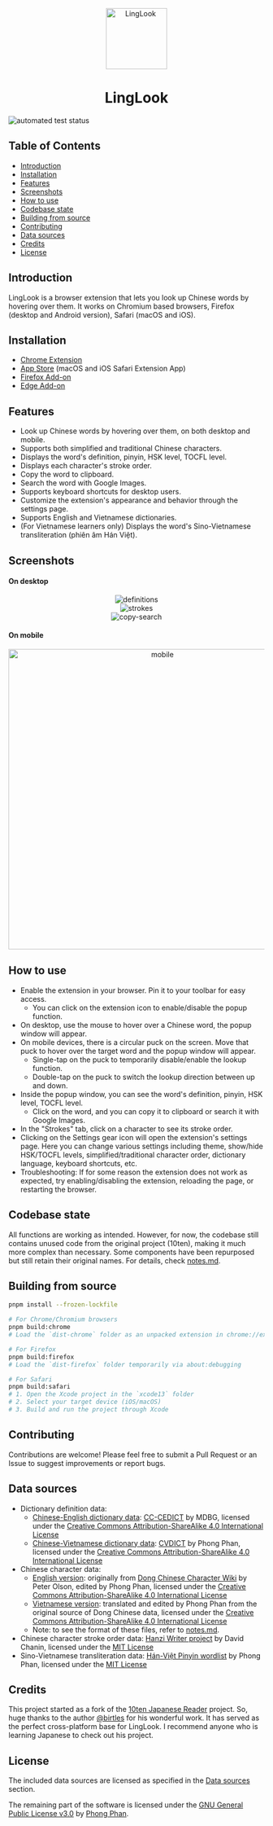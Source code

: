 <div align="center">
  <p>
    <img src="images/linglook.svg" alt="LingLook" width="120" height="120" />
    <h1>LingLook</h1>
  </p>
</div>

![automated test status](https://github.com/ph0ngp/linglook/workflows/CI/badge.svg)

## Table of Contents

- [Introduction](#introduction)
- [Installation](#installation)
- [Features](#features)
- [Screenshots](#screenshots)
- [How to use](#how-to-use)
- [Codebase state](#codebase-state)
- [Building from source](#building-from-source)
- [Contributing](#contributing)
- [Data sources](#data-sources)
- [Credits](#credits)
- [License](#license)

## Introduction

LingLook is a browser extension that lets you look up Chinese words by hovering over them. It works on Chromium based browsers, Firefox (desktop and Android version), Safari (macOS and iOS).

## Installation

- [Chrome Extension](https://chromewebstore.google.com/detail/linglook/iokfkfickldinmejhpfcngiocoedkpkh)
- [App Store](https://apps.apple.com/app/linglook/id6738310788) (macOS and iOS Safari Extension App)
- [Firefox Add-on](https://addons.mozilla.org/firefox/addon/linglook/)
- [Edge Add-on](https://microsoftedge.microsoft.com/addons/detail/hmfcnlmcekaglkfokhajekokgojpeidk)

## Features

- Look up Chinese words by hovering over them, on both desktop and mobile.
- Supports both simplified and traditional Chinese characters.
- Displays the word's definition, pinyin, HSK level, TOCFL level.
- Displays each character's stroke order.
- Copy the word to clipboard.
- Search the word with Google Images.
- Supports keyboard shortcuts for desktop users.
- Customize the extension's appearance and behavior through the settings page.
- Supports English and Vietnamese dictionaries.
- (For Vietnamese learners only) Displays the word's Sino-Vietnamese transliteration (phiên âm Hán Việt).

## Screenshots

#### On desktop

<div align="center">
  <img src="docs/definitions.png" alt="definitions"/>
  <br>
  <img src="docs/strokes.gif" alt="strokes"/>
  <br>
  <img src="docs/copy-search.png" alt="copy-search"/>
</div>

#### On mobile

<div align="center">
  <img src="docs/iphone.png" alt="mobile" width="590" />
</div>

## How to use

- Enable the extension in your browser. Pin it to your toolbar for easy access.
  - You can click on the extension icon to enable/disable the popup function.
- On desktop, use the mouse to hover over a Chinese word, the popup window will appear.
- On mobile devices, there is a circular puck on the screen. Move that puck to hover over the target word and the popup window will appear.
  - Single-tap on the puck to temporarily disable/enable the lookup function.
  - Double-tap on the puck to switch the lookup direction between up and down.
- Inside the popup window, you can see the word's definition, pinyin, HSK level, TOCFL level.
  - Click on the word, and you can copy it to clipboard or search it with Google Images.
- In the "Strokes" tab, click on a character to see its stroke order.
- Clicking on the Settings gear icon will open the extension's settings page. Here you can change various settings including theme, show/hide HSK/TOCFL levels, simplified/traditional character order, dictionary language, keyboard shortcuts, etc.
- Troubleshooting: If for some reason the extension does not work as expected, try enabling/disabling the extension, reloading the page, or restarting the browser.

## Codebase state

All functions are working as intended. However, for now, the codebase still contains unused code from the original project (10ten), making it much more complex than necessary. Some components have been repurposed but still retain their original names. For details, check [notes.md](notes.md).

## Building from source

```bash
pnpm install --frozen-lockfile

# For Chrome/Chromium browsers
pnpm build:chrome
# Load the `dist-chrome` folder as an unpacked extension in chrome://extensions

# For Firefox
pnpm build:firefox
# Load the `dist-firefox` folder temporarily via about:debugging

# For Safari
pnpm build:safari
# 1. Open the Xcode project in the `xcode13` folder
# 2. Select your target device (iOS/macOS)
# 3. Build and run the project through Xcode
```

## Contributing

Contributions are welcome! Please feel free to submit a Pull Request or an Issue to suggest improvements or report bugs.

## Data sources

- Dictionary definition data:
  - [Chinese-English dictionary data](data/cedict_en.u8): [CC-CEDICT](https://www.mdbg.net/chinese/dictionary?page=cedict) by MDBG, licensed under the [Creative Commons Attribution-ShareAlike 4.0 International License](https://creativecommons.org/licenses/by-sa/4.0/)
  - [Chinese-Vietnamese dictionary data](data/cedict_vi.u8): [CVDICT](https://github.com/ph0ngp/CVDICT) by Phong Phan, licensed under the [Creative Commons Attribution-ShareAlike 4.0 International License](https://creativecommons.org/licenses/by-sa/4.0/)
- Chinese character data:
  - [English version](data/char_en.txt): originally from [Dong Chinese Character Wiki](https://www.dong-chinese.com/wiki) by Peter Olson, edited by Phong Phan, licensed under the [Creative Commons Attribution-ShareAlike 4.0 International License](https://creativecommons.org/licenses/by-sa/4.0/)
  - [Vietnamese version](data/char_vi.txt): translated and edited by Phong Phan from the original source of Dong Chinese data, licensed under the [Creative Commons Attribution-ShareAlike 4.0 International License](https://creativecommons.org/licenses/by-sa/4.0/)
  - Note: to see the format of these files, refer to [notes.md](notes.md).
- Chinese character stroke order data: [Hanzi Writer project](https://hanziwriter.org) by David Chanin, licensed under the [MIT License](https://hanziwriter.org/license.html)
- Sino-Vietnamese transliteration data: [Hán-Việt Pinyin wordlist](https://github.com/ph0ngp/hanviet-pinyin-wordlist) by Phong Phan, licensed under the [MIT License](https://github.com/ph0ngp/hanviet-pinyin-wordlist/blob/main/LICENSE)

## Credits

This project started as a fork of the [10ten Japanese Reader](https://github.com/birchill/10ten-ja-reader) project. So, huge thanks to the author [@birtles](https://github.com/birtles) for his wonderful work. It has served as the perfect cross-platform base for LingLook. I recommend anyone who is learning Japanese to check out his project.

## License

The included data sources are licensed as specified in the [Data sources](#data-sources) section.

The remaining part of the software is licensed under the [GNU General Public License v3.0](LICENSE) by [Phong Phan](https://github.com/ph0ngp).
